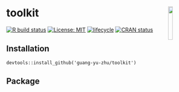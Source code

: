 # toolkit <img src="https://github.com/guang-yu-zhu/YKnock/raw/master/img/logo.jpg" align="right" width=15% />

  [![R build status](https://github.com/microsoft/wpa/workflows/R-CMD-check/badge.svg)](https://github.com/guang-yu-zhu/YKnock)
  [![License: MIT](https://img.shields.io/badge/License-MIT-yellow.svg)](https://opensource.org/licenses/MIT/)
  [![lifecycle](https://img.shields.io/badge/lifecycle-maturing-blue.svg)](https://lifecycle.r-lib.org/articles/stages.html)
  [![CRAN status](https://www.r-pkg.org/badges/version/wpa)](https://CRAN.R-project.org/)

## Installation
```
devtools::install_github('guang-yu-zhu/toolkit')
```

## Package



